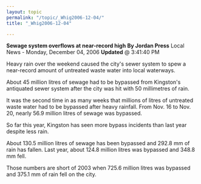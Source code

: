 ```yaml
---
layout: topic
permalink: "/topic/_Whig2006-12-04/"
title: "_Whig2006-12-04"

---
```



<b>Sewage system overflows at near-record high</b>
<b>By Jordan Press</b>
Local News - Monday, December 04, 2006 <b>Updated</b> @ 3:41:40 PM

Heavy rain over the weekend caused the city's sewer system to spew a near-record amount of untreated waste water into local waterways.

About 45 million litres of sewage had to be bypassed from Kingston's antiquated sewer system after the city was hit with 50 millimetres of rain.

It was the second time in as many weeks that millions of litres of untreated waste water had to be bypassed after heavy rainfall. From Nov. 16 to Nov. 20, nearly 56.9 million litres of sewage was bypassed.

So far this year, Kingston has seen more bypass incidents than last year despite less rain.

About 130.5 million litres of sewage has been bypassed and 292.8 mm of rain has fallen. Last year, about 124.8 million litres was bypassed and 348.8 mm fell.

Those numbers are short of 2003 when 725.6 million litres was bypassed and 375.1 mm of rain fell on the city.

